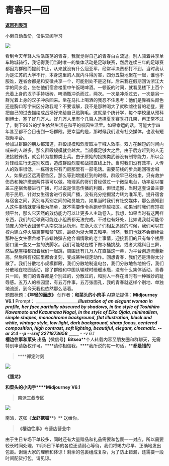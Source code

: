 # 青春只一回

[**返回列表页**](/gzh/槽边往事)

小懒自动备份，仅供查阅学习

![](https://mmbiz.qpic.cn/mmbiz_jpg/Ia6gU9JNtkpRgwjBT1IRI3OKsMtn00tuAvAEPFziaL2o4OV1SP7Eiauo6pYbMotEJ6XPcp84cGAI5gceeQlgteMQ/640?wx_fmt=jpeg&from;=appmsg)

看到今天年轻人浩浩荡荡的青春，我就觉得自己的青春白白流逝。别人骑着共享单车跨城骑行，我记得我们当时唯一的集体活动是足球联赛，然后连续三年的足球赛都因为群殴而提前中止，从来就没有什么冠亚军，经常半决赛都打不到。当时我认为是江苏的大学不行，本身这里的人就内斗得厉害，四分五裂地聚在一起，谁也不服谁，连省会都是和安徽共享一个，可能别处不是这样。后来我在假期回访浙江大学的同乡会，坐在他们宿舍楼里中午饭喝啤酒。一顿饭的时间，就看见楼下上百个光着上身的汉子手持板砖、啤酒瓶冲杀而过，两次。一次是冲杀过去，一次是另一群光着上身的汉子冲杀回来。坐在马扎上喝酒的我忍不住思考：他们是靠裤头颜色还是胸口写字来区分敌我呢？不要误解，我不是那种喝大了就吹嘘往昔的老登，要把自己的过去描绘成战场好来给自己贴胸毛。这就是个统计学，每个学校里从预科到博士，塞了好几万人。好几万人里有个几百人选择夏季赛季打几架，再正常不过了，剩下99%的学生依然生活在和平的校园生活里。如果幸运的话，可能大学四年甚至都不会目击到一场群殴。更幸运的是，那时候我们没有社交媒体，也没有短视频平台。  
参加过群殴的朋友都知道，群殴规模和烈度取决于喊人效率。双方在越短的时间内喊来的人越多，那么群殴规模就会越大。当规模足够大之后，由于后方赶到的人无法接触锋线，就会转为投掷类士兵。由于原始的投掷类武器没有制导能力，所以会对锋线进行无差别攻击，造成群殴烈度和战损直线上升。当时我们没有效率，人传人的效率很低，一栋宿舍只有门房那里有一部电话。需要前线的步兵跑回宿舍喊人，如果战区远离宿舍区，那么等到增援赶到的时候，群殴早已经结束，只有救护伤员和掩护撤退两件事可以做。物理系的哥们曾经做过一个微型电台，功率足以覆盖三座宿舍楼进行广播，可以说是信息传播的利器，但很遗憾，当时这套设备主要用于民用，针对女生宿舍进行夜间广播，没有充分挖掘潜力转为准军用，提升宿舍与宿舍之间，系别与系别之间的动员能力。如果当时我们有社交媒体，那么通知到人这件事情就变得极为简单，就不需要传令兵跑步穿越校区。如果当时我们有短视频平台，那么它天然的效仿能力可以让更多人主动卷入。我想，如果当时有这两样东西，我们的足球赛可能连小组赛都无法完成。不过也有好处，比如说我就可能带领庞大的代表团骑车从南京抵达杭州，在浙大汉子们相互追逐的时候，我们可以在校内建立停火隔离带和禁飞区，最终为浙大带去和平。当然，我们也就不会继续做那种在女生宿舍楼下点蜡烛弹吉他合唱情歌的老土事情，迎接我们的只有每个楼层窗口里一盆又一盆的洗脚水。我们可能站在楼下做冰桶挑战，或者大跳科目三舞，然后整座楼都跟着我们一起跳，周围还有几万人在直播这一幕，为平台创造流量新高，然后所有校园里都会复刻，变成某种规定动作。回想青春，我们还是活得太分散了。我们分散地小规模群殴，我们分散地制造电台，我们分散地各地旅行，我们分散地在校园活动，除了群殴和中国队输球时砸暖水瓶，没有什么集体活动。青春只一回，我们的青春都是个别过的，分散过的，和别人一样在当时有一种微妙的耻辱感。五万人的校园里，有五万件事，五万张面孔，我的青春就这样个别地、单独地流逝，到今天我也依然那么活着。  
题图标题：**《年轻的面庞》** 创作者：**和菜头的小肉手** AI算法提供：**Midjourney V6.1** Prompt：
________________________Illustration of an elegant woman in profile, her face
partially obscured by shadows, in the style of Toshihiro Kawamoto and Kazumasa
Nagai, in the style of Eiko Ojala, minimalism, simple shapes, monochrome
background, flat illustration, black and white, vintage style, low light, dark
background, sharp focus, centered composition, high contrast, soft lighting,
beautiful, elegant, cinematic. --ar 3:4 --p --sref 2271873658___ _____ __-_ -v
6.1_  
**槽边往事****和菜头
出品******【微信号】****Bitsea******个人转载内容至朋友圈和群聊天，无需特别申请版权许可。****请你相信我，****我所说的每一句话，****都是错的**

> ******禅定时刻**

![](https://mmbiz.qpic.cn/mmbiz_jpg/Ia6gU9JNtkqL0ad1aF8PMZAJFXG1N7TjHUwRbL1h9NfUtvSrm2pI1ibuCCicrV32EGowQicozJiaNqwO10TVSia8VDw/640?wx_fmt=jpeg&from;=appmsg)

**《遛龙》**

**和菜头的小肉手****Midjourney V6.1**

> **南派三叔专区**

![](https://mmbiz.qpic.cn/mmbiz_jpg/Ia6gU9JNtkqL0ad1aF8PMZAJFXG1N7TjrIPpWcgyYqJxJRFU9yRqAO8rVhthsqycbazosvHsK836C4B5yiaH5vw/640?wx_fmt=jpeg&from;=appmsg)

南派，这张《**龙虾携钳****》** 送给你。

> **《槽边往事》专营店营业中**

由于生日专场下单较多，同时还有大量赠品和礼品需要和包裹一一对应，所以需要较长时间处理，11月5日下单的各位还请耐心等待，我们将竭力尽早、正确地发出包裹。谢谢大家的理解和体谅！剩余的包裹组成复杂，为了防止错漏，还需要一段时间配货打包，请见谅。

  

  

